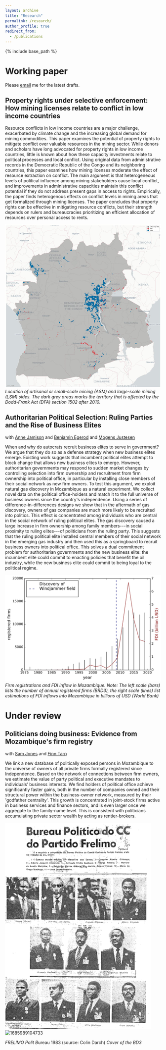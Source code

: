 ```yaml
---
layout: archive
title: "Research"
permalink: /research/
author_profile: true
redirect_from:
  - /publications
---
```

{% include base_path %}

# Working paper

Please [email](mailto:fs.egb@cbs.dk) me for the latest drafts.

## Property rights under selective enforcement: How mining licenses relate to conflict in low income countries

Resource conflicts in low income countries are a major challenge, exacerbated by climate change and the increasing global demand for mining commodities. This paper examines the potential of property rights to mitigate conflict over valuable resources in the mining sector. While donors and scholars have long advocated for property rights in low income countries, little is known about how these capacity investments relate to political processes and local conflict. Using original data from administrative records in the Democratic Republic of the Congo and its neighboring countries, this paper examines how mining licenses moderate the effect of resource extraction on conflict. The main argument is that heterogeneous levels of political influence among mining stakeholders cause local conflict, and improvements in administrative capacities maintain this conflict potential if they do not address present gaps in access to rights. Empirically, the paper finds heterogenous effects on conflict levels in mining areas that get formalized through mining licenses. The paper concludes that property rights can be effective in mitigating resource conflicts, but their strength depends on rulers and bureaucracies prioritizing an efficient allocation of resources over personal access to rents.

![1685988798306](image/research/1685988798306.png)*Location of artisanal or small-scale mining (ASM) and  large-scale mining (LSM)  sides. The dark grey areas marks the territory that is affected by the Dodd-Frank Act (DFA) section 1502 after 2010.*

## Authoritarian Political Selection: Ruling Parties and the Rise of Business Elites

with [Anne Jamison](https://www.annejamison.com/) and [Benjamin Egerod](https://bcegerod.github.io/) and [Mogens Justesen](https://sites.google.com/site/mkjustesen/)

When and why do autocrats recruit business elites to serve in government? We argue that they do so as a defense strategy when new business elites emerge. Existing work suggests that incumbent political elites attempt to block change that allows new business elites to emerge. However, authoritarian governments may respond to sudden market changes by controlling selection into firm ownership and recruitment from firm ownership into political office, in particular by installing close members of their social network as new firm owners. To test this argument, we exploit natural gas discovery in Mozambique as a natural experiment. We collect novel data on the political office-holders and match it to the full universe of business owners since the country's independence. Using a series of difference-in-differences designs we show that in the aftermath of gas discovery, owners of gas companies are much more likely to be recruited into politics. This effect is concentrated among individuals who are central in the social network of ruling political elites. The gas discovery caused a large increase in firm ownership among family members---in social proximity to ruling elites---of politicians from the ruling party. This suggests that the ruling political elite installed central members of their social network in the emerging gas industry and then used this as a springboard to recruit business owners into political office. This solves a dual commitment problem for authoritarian governments and the new business elite: the incumbent elite could commit to enacting policies that benefit the oil industry, while the new business elite could commit to being loyal to the political regime.

![1685988943617](image/research/1685988943617.png)*Firm registrations and FDI inflow in Mozambique. Note: The left scale (bars) lists the number of annual registered firms (BRD3), the right scale (lines) list estimations of FDI inflows into Mozambique in billions of USD (World Bank)*

# Under review

## Politicians doing business: Evidence from Mozambique's firm registry

with [Sam Jones](https://esamjones.github.io/) and [Finn Tarp](https://web.econ.ku.dk/ftarp/)

We link a new database of politically exposed persons in Mozambique to the universe of owners of all private firms formally registered since Independence. Based on the network of connections between firm owners, we estimate the value of party political and executive mandates to individuals’ business interests. We find holders of political office achieve significantly faster gains, both in the number of companies owned and their structural power within the business-owner network, measured by their 'godfather centrality'. This growth is concentrated in joint-stock firms active in business services and finance sectors, and is even larger once we aggregate to the family-name level. This is consistent with politicians accumulating private sector wealth by acting as rentier-brokers.

![1685989090951](image/research/1685989090951.png)![1685989104733](https://file+.vscode-resource.vscode-cdn.net/c%3A/Users/fs.egb/schillingerkurs/_pages/image/research/1685989104733.png)

*FRELIMO Polit B*ureau 1983 (source: Colin Darch)		            *Cover of the BD3*
